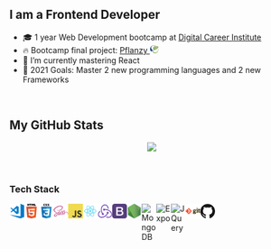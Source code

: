 ## I am a Frontend Developer

- :mortar_board: 1 year Web Development bootcamp at [Digital Career Institute](https://digitalcareerinstitute.org/)
- :fire: Bootcamp final project: [ Pflanzy <img  alt="Pflanzy" width="15px" src="https://raw.githubusercontent.com/Pflanzy/Pflanzy-mobile-app/master/assets/images/pflanzy-logo.svg" />](https://github.com/Pflanzy/Pflanzy-mobile-app)
- :muscle: I’m currently mastering React
- :medal_sports: 2021 Goals: Master 2 new programming languages and 2 new Frameworks


<br/>

## My GitHub Stats

<p align="center">
<img  src="https://github-readme-stats.vercel.app/api?username=Julianb18&show_icons=true&count_private=true&line_height=27&text_color=c9cacc&icon_color=3FC075&bg_color=1d1f21&title_color=4494BB" />
</p>

<br/>

### Tech Stack

<img align="left" alt="Visual Studio Code" width="26px" src="https://raw.githubusercontent.com/github/explore/80688e429a7d4ef2fca1e82350fe8e3517d3494d/topics/visual-studio-code/visual-studio-code.png" />
<img align="left" alt="HTML5" width="26px" src="https://raw.githubusercontent.com/github/explore/80688e429a7d4ef2fca1e82350fe8e3517d3494d/topics/html/html.png" />
<img align="left" alt="CSS3" width="26px" src="https://raw.githubusercontent.com/github/explore/80688e429a7d4ef2fca1e82350fe8e3517d3494d/topics/css/css.png" />
<img align="left" alt="Sass" width="26px" src="https://raw.githubusercontent.com/github/explore/80688e429a7d4ef2fca1e82350fe8e3517d3494d/topics/sass/sass.png" />
<img align="left" alt="JavaScript" width="26px" src="https://raw.githubusercontent.com/github/explore/80688e429a7d4ef2fca1e82350fe8e3517d3494d/topics/javascript/javascript.png" />
<img align="left" alt="React" width="26px" src="https://raw.githubusercontent.com/github/explore/80688e429a7d4ef2fca1e82350fe8e3517d3494d/topics/react/react.png" />
<img align="left" alt="Redux" width="26px" src="https://raw.githubusercontent.com/github/explore/80688e429a7d4ef2fca1e82350fe8e3517d3494d/topics/redux/redux.png" />
<img align="left" alt="Bootstrap" width="26px" src="https://raw.githubusercontent.com/github/explore/80688e429a7d4ef2fca1e82350fe8e3517d3494d/topics/bootstrap/bootstrap.png" />
<img align="left" alt="Node.js" width="26px" src="https://raw.githubusercontent.com/github/explore/80688e429a7d4ef2fca1e82350fe8e3517d3494d/topics/nodejs/nodejs.png" />
<img align="left" alt="MongoDB" width="26px" src="https://user-images.githubusercontent.com/3984138/51425579-d3636000-1bd5-11e9-93d6-61672d44b0c0.jpg" />
<img align="left" alt="Expo" width="26px" src="https://s3.amazonaws.com/exp-brand-assets/ExpoIcon_200.png" />
<img align="left" alt="JQuery" width="26px" src="https://i.dlpng.com/static/png/348405_preview.png" />
<img align="left" alt="Git" width="26px" src="https://raw.githubusercontent.com/github/explore/80688e429a7d4ef2fca1e82350fe8e3517d3494d/topics/git/git.png" />
<img align="left" alt="GitHub" width="26px" src="https://raw.githubusercontent.com/github/explore/78df643247d429f6cc873026c0622819ad797942/topics/github/github.png" />
<br/>
